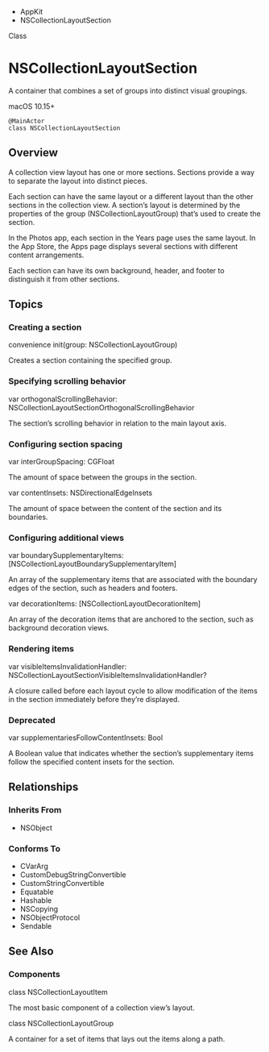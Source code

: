 

- AppKit
-  NSCollectionLayoutSection 

Class

# NSCollectionLayoutSection

A container that combines a set of groups into distinct visual groupings.

macOS 10.15+

``` source
@MainActor
class NSCollectionLayoutSection
```

## Overview

A collection view layout has one or more sections. Sections provide a way to separate the layout into distinct pieces.

Each section can have the same layout or a different layout than the other sections in the collection view. A section’s layout is determined by the properties of the group (NSCollectionLayoutGroup) that’s used to create the section.

In the Photos app, each section in the Years page uses the same layout. In the App Store, the Apps page displays several sections with different content arrangements.

Each section can have its own background, header, and footer to distinguish it from other sections.

## Topics

### Creating a section

convenience init(group: NSCollectionLayoutGroup)

Creates a section containing the specified group.

### Specifying scrolling behavior

var orthogonalScrollingBehavior: NSCollectionLayoutSectionOrthogonalScrollingBehavior

The section’s scrolling behavior in relation to the main layout axis.

### Configuring section spacing

var interGroupSpacing: CGFloat

The amount of space between the groups in the section.

var contentInsets: NSDirectionalEdgeInsets

The amount of space between the content of the section and its boundaries.

### Configuring additional views

var boundarySupplementaryItems: [NSCollectionLayoutBoundarySupplementaryItem]

An array of the supplementary items that are associated with the boundary edges of the section, such as headers and footers.

var decorationItems: [NSCollectionLayoutDecorationItem]

An array of the decoration items that are anchored to the section, such as background decoration views.

### Rendering items

var visibleItemsInvalidationHandler: NSCollectionLayoutSectionVisibleItemsInvalidationHandler?

A closure called before each layout cycle to allow modification of the items in the section immediately before they’re displayed.

### Deprecated

var supplementariesFollowContentInsets: Bool

A Boolean value that indicates whether the section’s supplementary items follow the specified content insets for the section.

## Relationships

### Inherits From

- NSObject

### Conforms To

- CVarArg
- CustomDebugStringConvertible
- CustomStringConvertible
- Equatable
- Hashable
- NSCopying
- NSObjectProtocol
- Sendable

## See Also

### Components

class NSCollectionLayoutItem

The most basic component of a collection view’s layout.

class NSCollectionLayoutGroup

A container for a set of items that lays out the items along a path.

